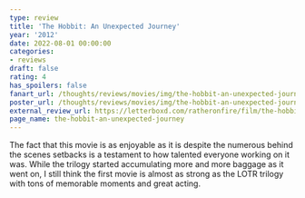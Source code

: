 ```yaml
---
type: review
title: 'The Hobbit: An Unexpected Journey'
year: '2012'
date: 2022-08-01 00:00:00
categories:
- reviews
draft: false
rating: 4
has_spoilers: false
fanart_url: /thoughts/reviews/movies/img/the-hobbit-an-unexpected-journey_fanart.png
poster_url: /thoughts/reviews/movies/img/the-hobbit-an-unexpected-journey_poster.png
external_review_url: https://letterboxd.com/ratheronfire/film/the-hobbit-an-unexpected-journey/
page_name: the-hobbit-an-unexpected-journey
---
```


The fact that this movie is as enjoyable as it is despite the numerous behind the scenes setbacks is a testament to how talented everyone working on it was. While the trilogy started accumulating more and more baggage as it went on, I still think the first movie is almost as strong as the LOTR trilogy with tons of memorable moments and great acting.

